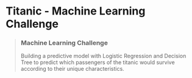 # Titanic - Machine Learning Challenge

> ### Machine Learning Challenge
> 
> Building a predictive model 
> with Logistic Regression and Decision Tree
>  to predict which passengers of the titanic
> would survive according to their
> unique characteristics.
